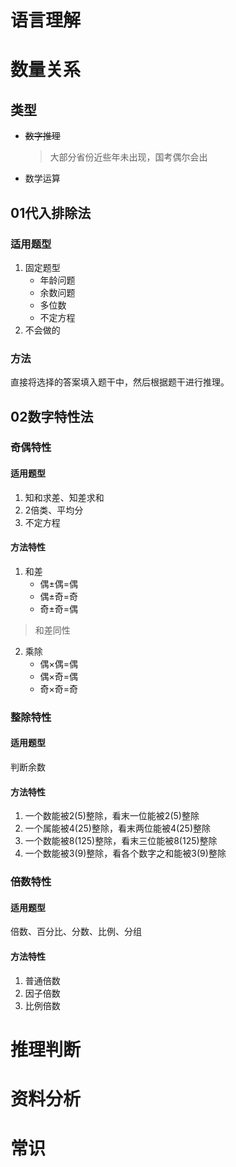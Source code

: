 # 语言理解
# 数量关系

## 类型

- ~~数字推理~~

  > 大部分省份近些年未出现，国考偶尔会出

- 数学运算

## 01代入排除法

### 适用题型

1. 固定题型
   - 年龄问题
   - 余数问题
   - 多位数
   - 不定方程
2. 不会做的

### 方法
直接将选择的答案填入题干中，然后根据题干进行推理。
## 02数字特性法
### 奇偶特性
####  适用题型
1. 知和求差、知差求和
2. 2倍类、平均分
3. 不定方程
#### 方法特性
1. 和差
    - 偶±偶=偶
    - 偶±奇=奇
    - 奇±奇=偶
> 和差同性
2. 乘除
    - 偶×偶=偶
    - 偶×奇=偶
    - 奇×奇=奇
### 整除特性
#### 适用题型
判断余数
#### 方法特性
1. 一个数能被2(5)整除，看末一位能被2(5)整除
2. 一个属能被4(25)整除，看末两位能被4(25)整除
3. 一个数能被8(125)整除，看末三位能被8(125)整除
4. 一个数能被3(9)整除，看各个数字之和能被3(9)整除
### 倍数特性
#### 适用题型
倍数、百分比、分数、比例、分组
#### 方法特性
1. 普通倍数
2. 因子倍数
3. 比例倍数
# 推理判断
# 资料分析
# 常识
